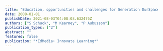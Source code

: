 ```yaml
---
title: "Education, opportunities and challenges for Generation OurSpace: Taming the beast?"
date: 2008-01-01
publishDate: 2021-08-03T04:08:08.632476Z
authors: ["S Schuck", "M Kearney", "P Aubusson"]
publication_types: ["2"]
abstract: ""
featured: false
publication: "*EdMedia+ Innovate Learning*"
---
```


